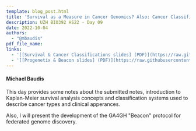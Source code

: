```yaml
---
template: blog_post.html
title: 'Survival as a Measure in Cancer Genomics? Also: Cancer Classifications'
description: UZH BIO392 HS22 - Day 09
date: 2022-10-04
authors:
  - "@mbaudis"
pdf_file_name: 
links: 
  - '[[Survival & Cancer Classifications slides] (PDF)](https://raw.githubusercontent.com/compbiozurich/UZH-BIO392/master/course-material/2022/2022-10-04___Michael-Baudis__Survival-and-Cancer-Classifications___BIO392-HS22.pdf)'
  - '[[Progenetix & Beacon slides] (PDF)](https://raw.githubusercontent.com/compbiozurich/UZH-BIO392/master/course-material/2022/2022-10-04___Michael-Baudis__Progenetix-and-BeaconPlus__BIO392-HS22.pdf)'
---
```


#### Michael Baudis

This day provides some notes about the submitted notes, introduction to Kaplan-Meier
survival analysis concepts and classification systems used to describe cancer
types and clinical apperances.<!--more-->

Also, I will present the development of the GA4GH "Beacon" protocol for federated
genome discovery.
